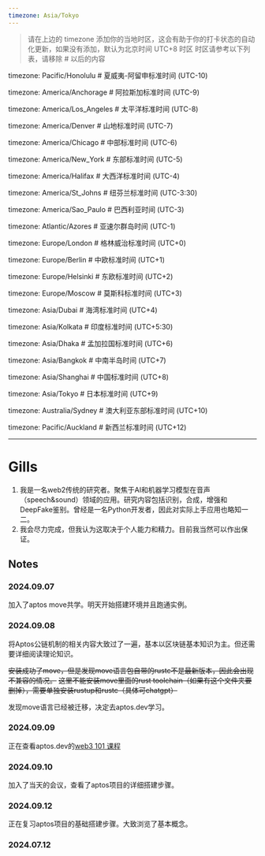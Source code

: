 ```yaml
---
timezone: Asia/Tokyo
---
```


> 请在上边的 timezone 添加你的当地时区，这会有助于你的打卡状态的自动化更新，如果没有添加，默认为北京时间 UTC+8 时区
> 时区请参考以下列表，请移除 # 以后的内容

timezone: Pacific/Honolulu # 夏威夷-阿留申标准时间 (UTC-10)

timezone: America/Anchorage # 阿拉斯加标准时间 (UTC-9)

timezone: America/Los_Angeles # 太平洋标准时间 (UTC-8)

timezone: America/Denver # 山地标准时间 (UTC-7)

timezone: America/Chicago # 中部标准时间 (UTC-6)

timezone: America/New_York # 东部标准时间 (UTC-5)

timezone: America/Halifax # 大西洋标准时间 (UTC-4)

timezone: America/St_Johns # 纽芬兰标准时间 (UTC-3:30)

timezone: America/Sao_Paulo # 巴西利亚时间 (UTC-3)

timezone: Atlantic/Azores # 亚速尔群岛时间 (UTC-1)

timezone: Europe/London # 格林威治标准时间 (UTC+0)

timezone: Europe/Berlin # 中欧标准时间 (UTC+1)

timezone: Europe/Helsinki # 东欧标准时间 (UTC+2)

timezone: Europe/Moscow # 莫斯科标准时间 (UTC+3)

timezone: Asia/Dubai # 海湾标准时间 (UTC+4)

timezone: Asia/Kolkata # 印度标准时间 (UTC+5:30)

timezone: Asia/Dhaka # 孟加拉国标准时间 (UTC+6)

timezone: Asia/Bangkok # 中南半岛时间 (UTC+7)

timezone: Asia/Shanghai # 中国标准时间 (UTC+8)

timezone: Asia/Tokyo # 日本标准时间 (UTC+9)

timezone: Australia/Sydney # 澳大利亚东部标准时间 (UTC+10)

timezone: Pacific/Auckland # 新西兰标准时间 (UTC+12)

---

# Gills

1. 我是一名web2传统的研究者。聚焦于AI和机器学习模型在音声（speech&sound）领域的应用。研究内容包括识别，合成，增强和DeepFake鉴别。曾经是一名Python开发者，因此对实际上手应用也略知一二。
2. 我会尽力完成，但我认为这取决于个人能力和精力。目前我当然可以作出保证。

## Notes

<!-- Content_START -->

### 2024.09.07
加入了aptos move共学。明天开始搭建环境并且跑通实例。

### 2024.09.08
将Aptos公链机制的相关内容大致过了一遍，基本以区块链基本知识为主。但还需要详细阅读理论知识。

~~安装成功了move，但是发现move语言包自带的rustc不是最新版本，因此会出现不兼容的情况。~~
~~这里不能安装move里面的rust toolchain（如果有这个文件夹要删掉），需要单独安装rustup和rustc（具体可chatgpt）~~

发现move语言已经被迁移，决定去aptos.dev学习。

### 2024.09.09
正在查看aptos.dev的[web3 101 课程](https://learn.aptoslabs.com/zh/tutorials/aptos-101/aptos-blockchain/account?workshop=web2-to-aptos)

### 2024.09.10
加入了当天的会议，查看了aptos项目的详细搭建步骤。

### 2024.09.12
正在复习aptos项目的基础搭建步骤。大致浏览了基本概念。

### 2024.07.12

<!-- Content_END -->
